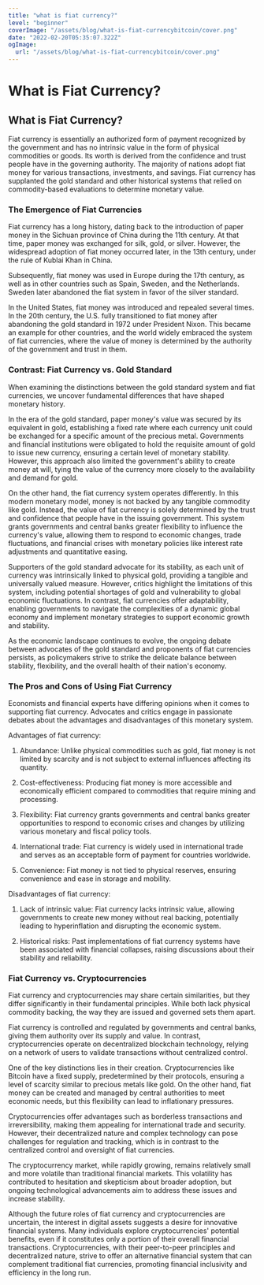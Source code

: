 ```yaml
---
title: "what is fiat currency?"
level: "beginner"
coverImage: "/assets/blog/what-is-fiat-currencybitcoin/cover.png"
date: "2022-02-20T05:35:07.322Z"
ogImage:
  url: "/assets/blog/what-is-fiat-currencybitcoin/cover.png"
---
```


# What is Fiat Currency?

## What is Fiat Currency?

Fiat currency is essentially an authorized form of payment recognized by the government and has no intrinsic value in the form of physical commodities or goods. Its worth is derived from the confidence and trust people have in the governing authority. The majority of nations adopt fiat money for various transactions, investments, and savings. Fiat currency has supplanted the gold standard and other historical systems that relied on commodity-based evaluations to determine monetary value.

### The Emergence of Fiat Currencies

Fiat currency has a long history, dating back to the introduction of paper money in the Sichuan province of China during the 11th century. At that time, paper money was exchanged for silk, gold, or silver. However, the widespread adoption of fiat money occurred later, in the 13th century, under the rule of Kublai Khan in China.

Subsequently, fiat money was used in Europe during the 17th century, as well as in other countries such as Spain, Sweden, and the Netherlands. Sweden later abandoned the fiat system in favor of the silver standard.

In the United States, fiat money was introduced and repealed several times. In the 20th century, the U.S. fully transitioned to fiat money after abandoning the gold standard in 1972 under President Nixon. This became an example for other countries, and the world widely embraced the system of fiat currencies, where the value of money is determined by the authority of the government and trust in them.

### Contrast: Fiat Currency vs. Gold Standard

When examining the distinctions between the gold standard system and fiat currencies, we uncover fundamental differences that have shaped monetary history.

In the era of the gold standard, paper money's value was secured by its equivalent in gold, establishing a fixed rate where each currency unit could be exchanged for a specific amount of the precious metal. Governments and financial institutions were obligated to hold the requisite amount of gold to issue new currency, ensuring a certain level of monetary stability. However, this approach also limited the government's ability to create money at will, tying the value of the currency more closely to the availability and demand for gold.

On the other hand, the fiat currency system operates differently. In this modern monetary model, money is not backed by any tangible commodity like gold. Instead, the value of fiat currency is solely determined by the trust and confidence that people have in the issuing government. This system grants governments and central banks greater flexibility to influence the currency's value, allowing them to respond to economic changes, trade fluctuations, and financial crises with monetary policies like interest rate adjustments and quantitative easing.

Supporters of the gold standard advocate for its stability, as each unit of currency was intrinsically linked to physical gold, providing a tangible and universally valued measure. However, critics highlight the limitations of this system, including potential shortages of gold and vulnerability to global economic fluctuations. In contrast, fiat currencies offer adaptability, enabling governments to navigate the complexities of a dynamic global economy and implement monetary strategies to support economic growth and stability.

As the economic landscape continues to evolve, the ongoing debate between advocates of the gold standard and proponents of fiat currencies persists, as policymakers strive to strike the delicate balance between stability, flexibility, and the overall health of their nation's economy.

### The Pros and Cons of Using Fiat Currency

Economists and financial experts have differing opinions when it comes to supporting fiat currency. Advocates and critics engage in passionate debates about the advantages and disadvantages of this monetary system.

Advantages of fiat currency:

1.  Abundance: Unlike physical commodities such as gold, fiat money is not limited by scarcity and is not subject to external influences affecting its quantity.
    
2.  Cost-effectiveness: Producing fiat money is more accessible and economically efficient compared to commodities that require mining and processing.
    
3.  Flexibility: Fiat currency grants governments and central banks greater opportunities to respond to economic crises and changes by utilizing various monetary and fiscal policy tools.
    
4.  International trade: Fiat currency is widely used in international trade and serves as an acceptable form of payment for countries worldwide.
    
5.  Convenience: Fiat money is not tied to physical reserves, ensuring convenience and ease in storage and mobility.
    

Disadvantages of fiat currency:

1.  Lack of intrinsic value: Fiat currency lacks intrinsic value, allowing governments to create new money without real backing, potentially leading to hyperinflation and disrupting the economic system.
    
2.  Historical risks: Past implementations of fiat currency systems have been associated with financial collapses, raising discussions about their stability and reliability.

### Fiat Currency vs. Cryptocurrencies

Fiat currency and cryptocurrencies may share certain similarities, but they differ significantly in their fundamental principles. While both lack physical commodity backing, the way they are issued and governed sets them apart.

Fiat currency is controlled and regulated by governments and central banks, giving them authority over its supply and value. In contrast, cryptocurrencies operate on decentralized blockchain technology, relying on a network of users to validate transactions without centralized control.

One of the key distinctions lies in their creation. Cryptocurrencies like Bitcoin have a fixed supply, predetermined by their protocols, ensuring a level of scarcity similar to precious metals like gold. On the other hand, fiat money can be created and managed by central authorities to meet economic needs, but this flexibility can lead to inflationary pressures.

Cryptocurrencies offer advantages such as borderless transactions and irreversibility, making them appealing for international trade and security. However, their decentralized nature and complex technology can pose challenges for regulation and tracking, which is in contrast to the centralized control and oversight of fiat currencies.

The cryptocurrency market, while rapidly growing, remains relatively small and more volatile than traditional financial markets. This volatility has contributed to hesitation and skepticism about broader adoption, but ongoing technological advancements aim to address these issues and increase stability.

Although the future roles of fiat currency and cryptocurrencies are uncertain, the interest in digital assets suggests a desire for innovative financial systems. Many individuals explore cryptocurrencies' potential benefits, even if it constitutes only a portion of their overall financial transactions. Cryptocurrencies, with their peer-to-peer principles and decentralized nature, strive to offer an alternative financial system that can complement traditional fiat currencies, promoting financial inclusivity and efficiency in the long run.


<!--stackedit_data:
eyJoaXN0b3J5IjpbMjEwMDkyOTM1NCwtMjQyMTAxODkyLC0yND
IxMDE4OTJdfQ==
-->